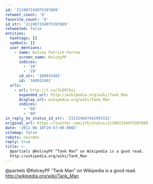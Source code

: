 ```yaml
---
id: '211907334975397889'
retweet_count: '0'
favorite_count: '0'
id_str: '211907334975397889'
retweeted: false
entities:
  hashtags: []
  symbols: []
  user_mentions:
    - name: Kelcey Patrick-Ferree
      screen_name: KelceyPF
      indices:
        - '10'
        - '19'
      id_str: '160932401'
      id: '160932401'
  urls:
    - url: http://t.co/ZcO9lbxj
      expanded_url: http://wikipedia.org/wiki/Tank_Man
      display_url: wikipedia.org/wiki/Tank_Man
      indices:
        - '60'
        - '80'
in_reply_to_status_id_str: '211524847442993152'
original_url: https://twitter.com/jth/status/211907334975397889
date: '2012-06-10T19:47:00.000Z'
sitemap: false
robots: noindex
reply: true
title: >-
  @partiels @KelceyPF “Tank Man” on Wikipedia is a good read.
  http://wikipedia.org/wiki/Tank_Man
---
```


@partiels @KelceyPF “Tank Man” on Wikipedia is a good read. http://wikipedia.org/wiki/Tank_Man